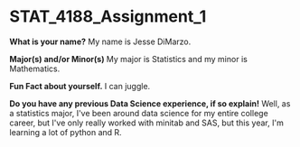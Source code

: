 # STAT_4188_Assignment_1

**What is your name?** My name is Jesse DiMarzo.

**Major(s) and/or Minor(s)** My major is Statistics and my minor is Mathematics.

**Fun Fact about yourself.** I can juggle.

**Do you have any previous Data Science experience, if so explain!** Well, as a statistics major, I've been around data science for my entire college career, but I've only really worked with minitab and SAS, but this year, I'm learning a lot of python and R.


